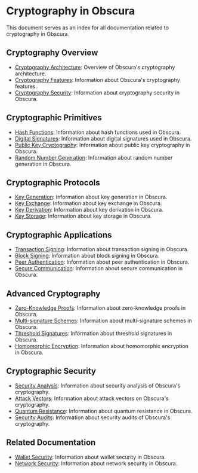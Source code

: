 # Cryptography in Obscura

This document serves as an index for all documentation related to cryptography in Obscura.

## Cryptography Overview

- [Cryptography Architecture](architecture.md): Overview of Obscura's cryptography architecture.
- [Cryptography Features](features.md): Information about Obscura's cryptography features.
- [Cryptography Security](security.md): Information about cryptography security in Obscura.

## Cryptographic Primitives

- [Hash Functions](hash_functions.md): Information about hash functions used in Obscura.
- [Digital Signatures](digital_signatures.md): Information about digital signatures used in Obscura.
- [Public Key Cryptography](public_key_cryptography.md): Information about public key cryptography in Obscura.
- [Random Number Generation](random_number_generation.md): Information about random number generation in Obscura.

## Cryptographic Protocols

- [Key Generation](key_generation.md): Information about key generation in Obscura.
- [Key Exchange](key_exchange.md): Information about key exchange in Obscura.
- [Key Derivation](key_derivation.md): Information about key derivation in Obscura.
- [Key Storage](key_storage.md): Information about key storage in Obscura.

## Cryptographic Applications

- [Transaction Signing](transaction_signing.md): Information about transaction signing in Obscura.
- [Block Signing](block_signing.md): Information about block signing in Obscura.
- [Peer Authentication](peer_authentication.md): Information about peer authentication in Obscura.
- [Secure Communication](secure_communication.md): Information about secure communication in Obscura.

## Advanced Cryptography

- [Zero-Knowledge Proofs](zero_knowledge_proofs.md): Information about zero-knowledge proofs in Obscura.
- [Multi-signature Schemes](multisignature.md): Information about multi-signature schemes in Obscura.
- [Threshold Signatures](threshold_signatures.md): Information about threshold signatures in Obscura.
- [Homomorphic Encryption](homomorphic_encryption.md): Information about homomorphic encryption in Obscura.

## Cryptographic Security

- [Security Analysis](security_analysis.md): Information about security analysis of Obscura's cryptography.
- [Attack Vectors](attack_vectors.md): Information about attack vectors on Obscura's cryptography.
- [Quantum Resistance](quantum_resistance.md): Information about quantum resistance in Obscura.
- [Security Audits](security_audits.md): Information about security audits of Obscura's cryptography.

## Related Documentation

- [Wallet Security](../wallet/wallet_security.md): Information about wallet security in Obscura.
- [Network Security](../networking/security.md): Information about network security in Obscura. 